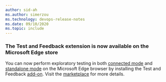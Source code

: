 ```yaml
---
author: sid-ah
ms.author: simerzou
ms.technology: devops-release-notes
ms.date: 09/10/2020
ms.topic: include
---
```


### The Test and Feedback extension is now available on the Microsoft Edge store

You can now perform exploratory testing in both [connected mode](https://docs.microsoft.com/en-us/azure/devops/test/connected-mode-exploratory-testing?view=azure-devops) and [standalone mode](https://docs.microsoft.com/en-us/azure/devops/test/standalone-mode-exploratory-testing?view=azure-devops) on the Microsoft Edge browser by installing the Test and Feedback [add-on](https://microsoftedge.microsoft.com/addons/detail/test-feedback/leeakgkdanfdoebeohldonigkalooaej?hl=en-US). Visit the [marketplace](https://marketplace.visualstudio.com/items?itemName=ms.vss-exploratorytesting-web) for more details. 